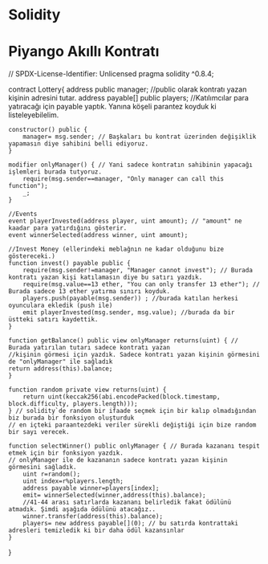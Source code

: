 # Solidity
# Piyango Akıllı Kontratı


// SPDX-License-Identifier: Unlicensed
pragma solidity ^0.8.4;

contract Lottery{
    address public manager; //public olarak kontratı yazan kişinin adresini tutar.
    address payable[] public players; //Katılımcılar para yatıracağı için payable yaptık. Yanına köşeli parantez koyduk ki listeleyebilelim.

    constructor() public {
        manager= msg.sender; // Başkaları bu kontrat üzerinden değişiklik yapamasın diye sahibini belli ediyoruz.
    }

    modifier onlyManager() { // Yani sadece kontratın sahibinin yapacağı işlemleri burada tutyoruz.
        require(msg.sender==manager, "Only manager can call this function");
        _;
    }

    //Events
    event playerInvested(address player, uint amount); // "amount" ne kaadar para yatırdığını gösterir.
    event winnerSelected(address winner, uint amount);

    //Invest Money (ellerindeki meblağnın ne kadar olduğunu bize göstereceki.)
    function invest() payable public {
        require(msg.sender!=manager, "Manager cannot invest"); // Burada kontratı yazan kişi katılamasın diye bu satırı yazdık.
        require(msg.value==13 ether, "You can only transfer 13 ether"); // Burada sadece 13 ether yatırma sınırı koyduk.
        players.push(payable(msg.sender)) ; //burada katılan herkesi oyunculara ekledik (push ile)
        emit playerInvested(msg.sender, msg.value); //burada da bir üstteki satırı kaydettik.
    }

    function getBalance() public view onlyManager returns(uint) { // Burada yatırılan tutarı sadece kontratı yazan 
    //kişinin görmesi için yazdık. Sadece kontratı yazan kişinin görmesini  de "onlyManager" ile sağladık
    return address(this).balance;
    }

    function random private view returns(uint) {
        return uint(keccak256(abi.encodePacked(block.timestamp, block.difficulty, players.length)));
    } // solidity`de random bir ifaade seçmek için bir kalıp olmadığından biz burada bir fonksiyon oluşturduk
    // en içteki paraantezdeki veriler sürekli değiştiği için bize random bir sayı verecek.

    function selectWinner() public onlyManager { // Burada kazananı tespit etmek için bir fonksiyon yazdık. 
    // onlyManager ile de kazananın sadece kontratı yazan kişinin görmesini sağladık.
        uint r=random();
        uint index=r%players.length;
        address payable winner=players[index];
        emit= winnerSelected(winner,address(this).balance);
        //41-44 arası satırlarda kazananı belirledik fakat ödülünü atmadık. Şimdi aşağıda ödülünü atacağız..
        winner.transfer(address(this).balance);
        players= new address payable[](0); // bu satırda kontrattaki adresleri temizledik ki bir daha ödül kazansınlar
    }

}
